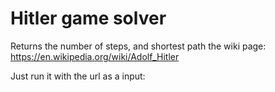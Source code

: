 # Hitler game solver
Returns the number of steps, and shortest path the wiki page: https://en.wikipedia.org/wiki/Adolf_Hitler

Just run it with the url as a input:
